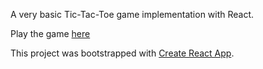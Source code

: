 A very basic Tic-Tac-Toe game implementation with React.

Play the game [here](https://ancient-plateau-41920.herokuapp.com/)

This project was bootstrapped with [Create React App](https://github.com/facebookincubator/create-react-app).
